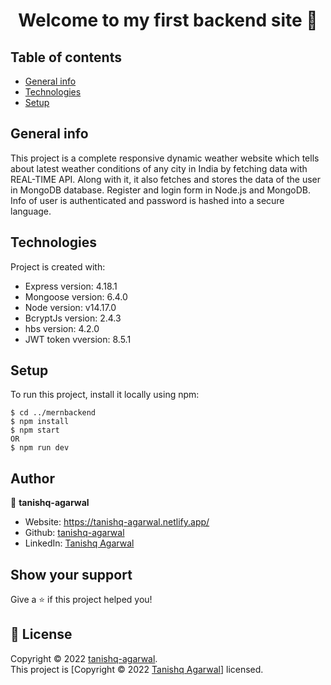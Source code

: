 <h1 align="center">Welcome to my first backend site 👋</h1>

## Table of contents
* [General info](#general-info)
* [Technologies](#technologies)
* [Setup](#setup)

## General info
This project is a complete responsive dynamic weather website which tells about latest weather conditions of any city in India by fetching data with REAL-TIME API.
Along with it, it also fetches and stores the data of the user in MongoDB database. Register and login form in Node.js and MongoDB. Info of user is authenticated and
password is hashed into a secure language.

## Technologies
Project is created with:
* Express version: 4.18.1
* Mongoose version: 6.4.0
* Node version: v14.17.0
* BcryptJs version: 2.4.3
* hbs version: 4.2.0
* JWT token vversion: 8.5.1
	
## Setup
To run this project, install it locally using npm:


```
$ cd ../mernbackend
$ npm install
$ npm start
OR
$ npm run dev
```

## Author

👤 **tanishq-agarwal**

* Website: https://tanishq-agarwal.netlify.app/
* Github: [tanishq-agarwal](https://github.com/tanishq-agarwal)
* LinkedIn: [Tanishq Agarwal](https://linkedin.com/in/tanishq-agarwal-10a9371a0)

## Show your support

Give a ⭐️ if this project helped you!

## 📝 License

Copyright © 2022 [tanishq-agarwal](https://github.com/tanishq-agarwal).<br />
This project is [Copyright &copy; 2022 [Tanishq Agarwal](https://github.com/tanishq--agarwal)] licensed.